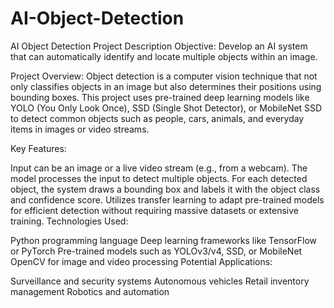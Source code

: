 # AI-Object-Detection
AI Object Detection Project Description
Objective:
Develop an AI system that can automatically identify and locate multiple objects within an image.

Project Overview:
Object detection is a computer vision technique that not only classifies objects in an image but also determines their positions using bounding boxes. This project uses pre-trained deep learning models like YOLO (You Only Look Once), SSD (Single Shot Detector), or MobileNet SSD to detect common objects such as people, cars, animals, and everyday items in images or video streams.

Key Features:

Input can be an image or a live video stream (e.g., from a webcam).
The model processes the input to detect multiple objects.
For each detected object, the system draws a bounding box and labels it with the object class and confidence score.
Utilizes transfer learning to adapt pre-trained models for efficient detection without requiring massive datasets or extensive training.
Technologies Used:

Python programming language
Deep learning frameworks like TensorFlow or PyTorch
Pre-trained models such as YOLOv3/v4, SSD, or MobileNet
OpenCV for image and video processing
Potential Applications:

Surveillance and security systems
Autonomous vehicles
Retail inventory management
Robotics and automation


